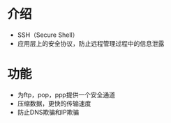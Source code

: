 # 介绍
- SSH（Secure Shell）
- 应用层上的安全协议，防止远程管理过程中的信息泄露
# 功能
- 为ftp，pop，ppp提供一个安全通道
- 压缩数据，更快的传输速度
- 防止DNS欺骗和IP欺骗
